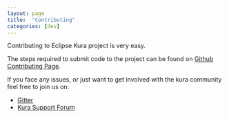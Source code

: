 ```yaml
---
layout: page
title:  "Contributing"
categories: [dev]
---
```


Contributing to Eclipse Kura project is very easy.

The steps required to submit code to the project can be found on [Github Contributing Page](https://github.com/eclipse/kura/blob/develop/CONTRIBUTING.md).

If you face any issues, or just want to get involved with the kura community feel free to join us on:
  - [Gitter](https://gitter.im/eclipse/kura)
  - [Kura Support Forum](https://www.eclipse.org/forums/index.php/f/273/)


